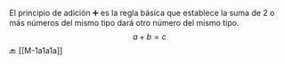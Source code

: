 El principio de adición ➕ es la regla básica que establece la suma de 2 o más números del mismo tipo dará otro número del mismo tipo.
$$
  a + b = c 
$$
🔙 [[M-1a1a1a]]